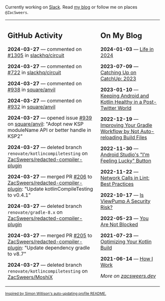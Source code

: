 Currently working on [Slack](https://slack.com/). Read [my blog](https://zacsweers.dev/) or follow me on places `@ZacSweers`.

<table><tr><td valign="top" width="60%">

## GitHub Activity
<!-- githubActivity starts -->
**2024-03-27** — commented on [#1305](https://github.com/slackhq/circuit/pull/1305#issuecomment-2023493252) in [slackhq/circuit](https://github.com/slackhq/circuit)

**2024-03-27** — commented on [#722](https://github.com/slackhq/circuit/issues/722#issuecomment-2023492291) in [slackhq/circuit](https://github.com/slackhq/circuit)

**2024-03-27** — commented on [#938](https://github.com/square/anvil/issues/938#issuecomment-2023454841) in [square/anvil](https://github.com/square/anvil)

**2024-03-27** — commented on [#932](https://github.com/square/anvil/issues/932#issuecomment-2023453877) in [square/anvil](https://github.com/square/anvil)

**2024-03-27** — opened issue [#939](https://github.com/square/anvil/issues/939) on [square/anvil](https://github.com/square/anvil): "Adopt new KSP moduleName API or better handle in KSP2"

**2024-03-27** — deleted branch `renovate/kotlincompiletesting` on [ZacSweers/redacted-compiler-plugin](https://github.com/ZacSweers/redacted-compiler-plugin)

**2024-03-27** — merged PR [#206](https://github.com/ZacSweers/redacted-compiler-plugin/pull/206) to [ZacSweers/redacted-compiler-plugin](https://github.com/ZacSweers/redacted-compiler-plugin): "Update kotlinCompileTesting to v0.4.1"

**2024-03-27** — deleted branch `renovate/gradle-8.x` on [ZacSweers/redacted-compiler-plugin](https://github.com/ZacSweers/redacted-compiler-plugin)

**2024-03-27** — merged PR [#205](https://github.com/ZacSweers/redacted-compiler-plugin/pull/205) to [ZacSweers/redacted-compiler-plugin](https://github.com/ZacSweers/redacted-compiler-plugin): "Update dependency gradle to v8.7"

**2024-03-27** — deleted branch `renovate/kotlincompiletesting` on [ZacSweers/MoshiX](https://github.com/ZacSweers/MoshiX)
<!-- githubActivity ends -->
</td><td valign="top" width="40%">

## On My Blog
<!-- blog starts -->
**2024-01-03** — [Life in 2024](https://www.zacsweers.dev/life-in-2024/)

**2023-07-09** — [Catching Up on CatchUp: 2023](https://www.zacsweers.dev/catching-up-on-catchup-2023/)

**2023-01-10** — [Keeping Android and Kotlin Healthy in a Post-Twitter World](https://www.zacsweers.dev/keeping-android-healthy/)

**2022-12-19** — [Improving Your Gradle Workflow by Not Auto-reloading Build Files](https://www.zacsweers.dev/improving-your-workflow-by-not-auto-reloading-build-files/)

**2022-11-30** — [Android Studio's "I'm Feeling Lucky" Button](https://www.zacsweers.dev/android-studios-im-feeling-lucky-button/)

**2022-11-22** — [Network Calls in Lint: Best Practices](https://www.zacsweers.dev/network-calls-in-lint-best-practices/)

**2022-10-17** — [Is ViewPump A Security Risk?](https://www.zacsweers.dev/is-viewpump-a-security-risk/)

**2022-05-23** — [You Are Not Blocked](https://www.zacsweers.dev/you-are-not-blocked/)

**2021-07-23** — [Optimizing Your Kotlin Build](https://www.zacsweers.dev/optimizing-your-kotlin-build/)

**2021-06-14** — [How I Work](https://www.zacsweers.dev/how-i-work/)
<!-- blog ends -->
_More on [zacsweers.dev](https://zacsweers.dev/)_
</td></tr></table>

<sub><a href="https://simonwillison.net/2020/Jul/10/self-updating-profile-readme/">Inspired by Simon Willison's auto-updating profile README.</a></sub>